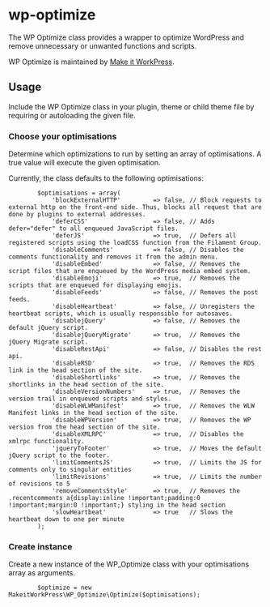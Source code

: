 # wp-optimize
The WP Optimize class provides a wrapper to optimize WordPress and remove unnecessary or unwanted functions and scripts.

WP Optimize is maintained by [Make it WorkPress](https://www.makeitworkpress.com/wordpress-solutions/scripts/wp-optimize/).

## Usage
Include the WP Optimize class in your plugin, theme or child theme file by requiring or autoloading the given file. 

### Choose your optimisations 
Determine which optimizations to run by setting an array of optimisations.
A true value will execute the given optimisation.

Currently, the class defaults to the following optimisations:

            $optimisations = array(
                'blockExternalHTTP'         => false, // Block requests to external http on the front-end side. Thus, blocks all request that are done by plugins to external addresses.
                'deferCSS'                  => false, // Adds defer="defer" to all enqueued JavaScript files.
                'deferJS'                   => true,  // Defers all registered scripts using the loadCSS function from the Filament Group.  
                'disableComments'           => false, // Disables the comments functionality and removes it from the admin menu.
                'disableEmbed'              => false, // Removes the script files that are enqueued by the WordPress media embed system.
                'disableEmoji'              => true,  // Removes the scripts that are enqueued for displaying emojis.
                'disableFeeds'              => false, // Removes the post feeds.
                'disableHeartbeat'          => false, // Unregisters the heartbeat scripts, which is usually responsible for autosaves.
                'disablejQuery'             => false, // Removes the default jQuery script.
                'disablejQueryMigrate'      => true,  // Removes the jQuery Migrate script.
                'disableRestApi'            => false, // Disables the rest api.
                'disableRSD'                => true,  // Removes the RDS link in the head section of the site.
                'disableShortlinks'         => true,  // Removes the shortlinks in the head section of the site.                     
                'disableVersionNumbers'     => true,  // Removes the version trail in enqueued scripts and styles.           
                'disableWLWManifest'        => true,  // Removes the WLW Manifest links in the head section of the site.
                'disableWPVersion'          => true,  // Removes the WP version from the head section of the site.           
                'disableXMLRPC'             => true,  // Disables the xmlrpc functionality.
                'jqueryToFooter'            => true,  // Moves the default jQuery script to the footer.
                'limitCommentsJS'           => true,  // Limits the JS for comments only to singular entities
                'limitRevisions'            => true,  // Limits the number of revisions to 5
                'removeCommentsStyle'       => true,  // Removes the .recentcomments a{display:inline !important;padding:0 !important;margin:0 !important;} styling in the head section
                'slowHeartbeat'             => true   // Slows the heartbeat down to one per minute
            );
               

### Create instance
Create a new instance of the WP_Optimize class with your optimisations array as arguments.

            $optimize = new MakeitWorkPress\WP_Optimize\Optimize($optimisations);
